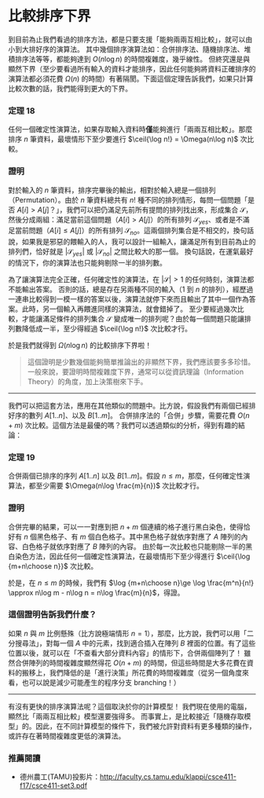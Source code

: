 # 比較排序下界

到目前為止我們看過的排序方法，都是只要支援「能夠兩兩互相比較」，就可以由小到大排好序的演算法。
其中幾個排序演算法如：合併排序法、隨機排序法、堆積排序法等等，都能夠達到 $O(n\log n)$ 的時間複雜度，幾乎線性。
但終究還是與顯然下界（至少要看過所有輸入的資料才能排序，因此任何能夠將資料正確排序的演算法都必須花費 $\Omega(n)$ 的時間）有著隔閡。下面這個定理告訴我們，如果只計算比較次數的話，我們能得到更大的下界。

### 定理 18

任何一個確定性演算法，如果存取輸入資料時**僅**能夠進行「兩兩互相比較」。那麼排序 $n$ 筆資料，最壞情形下至少要進行 $\ceil{\log n!} = \Omega(n\log n)$ 次比較。

### 證明

對於輸入的 $n$ 筆資料，排序完畢後的輸出，相對於輸入總是一個排列（Permutation）。由於 $n$ 筆資料總共有 $n!$ 種不同的排列情形，每問一個問題「是否 $A[i] > A[j]$？」，我們可以把仍滿足先前所有提問的排列找出來，形成集合 $\mathcal{S}$，然後分成兩組：滿足當前這個問題（$A[i] > A[j]$）的所有排列 $\mathcal{S}_{yes}$、或者是不滿足當前問題（$A[i] \le A[j]$）的所有排列 $\mathcal{S}_{no}$。這兩個排列集合是不相交的，換句話說，如果我是邪惡的餵輸入的人，我可以設計一組輸入，讓滿足所有到目前為止的排列們，恰好就是 $|\mathcal{S}_{yes}|$ 或 $|\mathcal{S}_{no}|$ 之間比較大的那一個。
換句話說，在運氣最好的情況下，你的演算法也只能夠剔除一半的排列數。

為了讓演算法完全正確，任何確定性的演算法，在 $|\mathcal{S}| > 1$ 的任何時刻，演算法都不能輸出答案。
否則的話，總是存在另兩種不同的輸入（$1$ 到 $n$ 的排列），經歷過一連串比較得到一模一樣的答案以後，演算法就停下來而且輸出了其中一個作為答案。此時，另一個輸入再餵進同樣的演算法，就會錯掉了。
至少要經過幾次比較，才能讓滿足條件的排列集合 $\mathcal{S}$ 變成唯一的排列呢？由於每一個問題只能讓排列數降低成一半，至少得經過 $\ceil{\log n!}$ 次比較才行。

於是我們就得到 $\Omega(n\log n)$ 的比較排序下界啦！

> 這個證明是少數幾個能夠簡單推論出的非顯然下界，我們應該要多多珍惜。
> 一般來說，要證明時間複雜度下界，通常可以從資訊理論（Information Theory）的角度，加上決策樹來下手。

-----

我們可以把這套方法，應用在其他類似的問題中。比方說，假設我們有兩個已經排好序的數列 $A[1..n]$、以及 $B[1..m]$。
合併排序法的「合併」步驟，需要花費 $O(n+m)$ 次比較。這個方法是最優的嗎？我們可以透過類似的分析，得到有趣的結論：

### 定理 19

合併兩個已排序的序列 $A[1..n]$ 以及 $B[1..m]$。假設 $n\le m$，那麼，任何確定性演算法，都至少需要 $\Omega(n\log \frac{m}{n})$ 次比較才行。

### 證明

合併完畢的結果，可以一一對應到把 $n+m$ 個連續的格子進行黑白染色，使得恰好有 $n$ 個黑色格子、有 $m$ 個白色格子。其中黑色格子就依序對應了 $A$ 陣列的內容、白色格子就依序對應了 $B$ 陣列的內容。
由於每一次比較也只能剔除一半的黑白染色方法，因此任何一個確定性演算法，在最壞情形下至少得進行 $\ceil{\log {m+n\choose n}}$ 次比較。

於是，在 $n\le m$ 的時候，我們有 
$\log {m+n\choose n}\ge \log \frac{m^n}{n!} \approx n\log m - n\log n = n\log \frac{m}{n}$，得證。

### 這個證明告訴我們什麼？

如果 $n$ 與 $m$ 比例懸殊（比方說極端情形 $n=1$），那麼，比方說，我們可以用「二分搜尋法」，對每一個 $A$ 中的元素，找到適合插入在陣列 $B$ 裡面的位置。有了這些位置以後，就可以在「不查看大部分資料內容」的情形下，合併兩個陣列了！
雖然合併陣列的時間複雜度顯然得花 $O(n+m)$ 的時間，但這些時間是大多花費在資料的搬移上，我們降低的是「進行決策」所花費的時間複雜度（從另一個角度來看，也可以說是減少可能產生的程序分支 branching！）

-----

有沒有更快的排序演算法呢？這個取決於你的計算模型！
我們現在使用的電腦，顯然比「兩兩互相比較」模型還要強得多。
而事實上，是比較接近「隨機存取模型」的。因此，在不同計算模型的條件下，我們被允許對資料有更多種類的操作，或許存在著時間複雜度更低的演算法。

### 推薦閱讀

* 德州農工(TAMU)投影片：http://faculty.cs.tamu.edu/klappi/csce411-f17/csce411-set3.pdf
<!-- * 偷推林軒田教授的資訊理論課程：https://www.csie.ntu.edu.tw/~htlin/course/iit19fall/ -->
